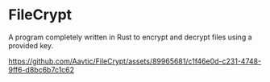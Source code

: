 # FileCrypt

A program completely written in Rust to encrypt and decrypt files using a provided key.


https://github.com/Aavtic/FileCrypt/assets/89965681/c1f46e0d-c231-4748-9ff6-d8bc6b7c1c62



  


